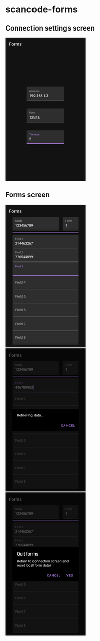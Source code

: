 # scancode-forms

## Connection settings screen
<img src="demo/1.png" height="450">

## Forms screen
<img src="demo/2.png" height="450">

<img src="demo/3.png" height="450">

<img src="demo/4.png" height="450">
